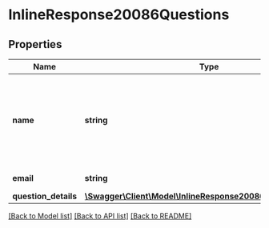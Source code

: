 # InlineResponse20086Questions

## Properties
Name | Type | Description | Notes
------------ | ------------- | ------------- | -------------
**name** | **string** | Name of the user. If \&quot;anonymous\&quot; option is enabled for the Q&amp;A, the participant&#39;s  information will be kept anonymous and the value of &#x60;name&#x60; field will be \&quot;Anonymous Attendee\&quot;. | [optional] 
**email** | **string** | Email address of the user. | [optional] 
**question_details** | [**\Swagger\Client\Model\InlineResponse20086QuestionDetails[]**](InlineResponse20086QuestionDetails.md) |  | [optional] 

[[Back to Model list]](../README.md#documentation-for-models) [[Back to API list]](../README.md#documentation-for-api-endpoints) [[Back to README]](../README.md)


